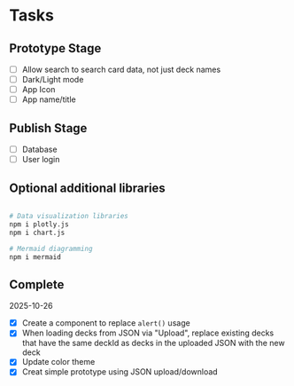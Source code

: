# Tasks

## Prototype Stage

- [ ] Allow search to search card data, not just deck names
- [ ] Dark/Light mode
- [ ] App Icon
- [ ] App name/title

## Publish Stage

- [ ] Database
- [ ] User login

## Optional additional libraries

```bash

# Data visualization libraries
npm i plotly.js
npm i chart.js

# Mermaid diagramming
npm i mermaid
```

## Complete

2025-10-26

- [x] Create a component to replace `alert()` usage
- [x] When loading decks from JSON via "Upload", replace existing decks that have the same deckId as decks in the uploaded JSON with the new deck
- [x] Update color theme
- [x] Creat simple prototype using JSON upload/download